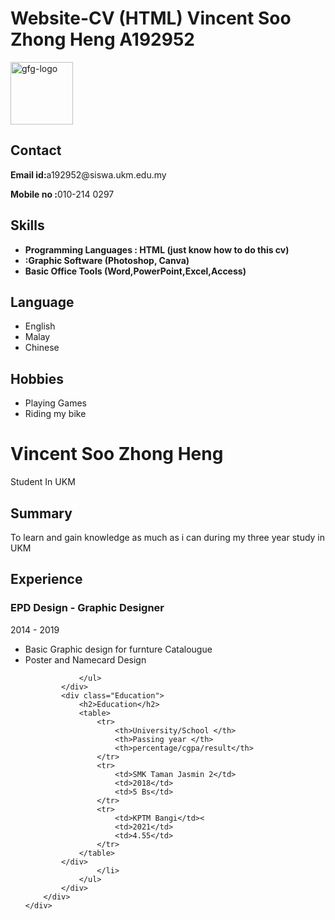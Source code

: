 # Website-CV (HTML) Vincent Soo Zhong Heng A192952
<html lang="en">

<head>
	<meta charset="UTF-8">
	<meta http-equiv="X-UA-Compatible" content="IE=edge">
	<meta name="viewport"
		content="width=device-width, initial-scale=1.0">
	<link rel="stylesheet" href="resume.css">
</head>

<body>
	<div class="full">
		<div class="left">
			<div class="image">
				<img src=
"https://blogger.googleusercontent.com/img/b/R29vZ2xl/AVvXsEh6J7hb8HbUtWLMy_39x6nPGKxVbQVq3c6HGjukyfrREDAIzjeDsyO6ZS5dGHvmb4TcnmY8S1bDWWKggCytA6pi4yRWOBoQPjWMxlzkAZEAv7ob41G3WFECH2H9CdyhcjrJkhi0iwLc-IO66s9ayTudSG3sb6mHXsuJnsnj301f-Me4k29cEwr5jHAjbA/s320/DSC_9569.JPG"
					alt="gfg-logo"
					style="width:100px;height:100px;">
			</div>
			<div class="Contact">
				<h2>Contact</h2>
				<p><b>Email id:</b>a192952@siswa.ukm.edu.my</p>
				<p><b>Mobile no :</b>010-214 0297</p>
			</div>
			<div class="Skills">
				<h2>Skills</h2>
				<ul>
					<li><b>Programming Languages :
					HTML (just know how to do this cv)</b></li>
					<li><b> :Graphic Software (Photoshop, Canva) </b></li>
					<li><b>Basic Office Tools (Word,PowerPoint,Excel,Access)</b></li>
				</ul>
			</div>
			<div class="Language">
				<h2>Language</h2>
				<ul>
					<li>English</li>
					<li>Malay</li>
					<li>Chinese</li>
				</ul>
			</div>
			<div class="Hobbies">
				<h2>Hobbies</h2>
				<ul>
					<li>Playing Games</li>
					<li>Riding my bike</li>
				</ul>
			</div>
		</div>
		<div class="right">
			<div class="name">
				<h1>Vincent Soo Zhong Heng</h1>
			</div>
			<div class="title">
				<p>Student In UKM</p>
			</div>
			<div class="Summary">
				<h2>Summary</h2>
				<p>To learn and gain knowledge
				as much as i can 
					during my three year study in UKM
				</p>
			</div>
			<div class="Experience">
				<h2>Experience</h2>
				<h3>EPD Design - Graphic Designer</h3>
				<p>2014 - 2019</p>
				<ul>
					<li>Basic Graphic design for furnture
					     Catalougue</li>
					<li>Poster and Namecard Design</li>

				</ul>
			</div>
			<div class="Education">
				<h2>Education</h2>
				<table>
					<tr>
						<th>University/School </th>
						<th>Passing year </th>
						<th>percentage/cgpa/result</th>
					</tr>
					<tr>
						<td>SMK Taman Jasmin 2</td>
						<td>2018</td>
						<td>5 Bs</td>
					</tr>
					<tr>
						<td>KPTM Bangi</td><
						<td>2021</td>
						<td>4.55</td>
					</tr>
				</table>
			</div>
					</li>
				</ul>
			</div>
		</div>
	</div>
</body>

</html>
